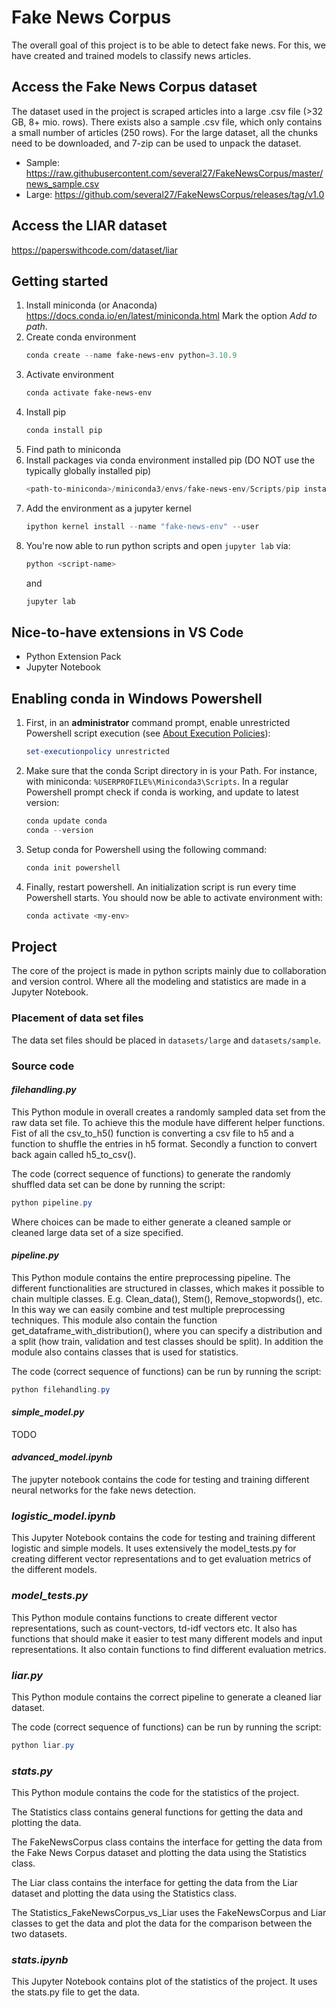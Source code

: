 # Fake News Corpus

The overall goal of this project is to be able to detect fake news. For this, we have created and trained models to classify news articles.

## Access the Fake News Corpus dataset

The dataset used in the project is scraped articles into a large .csv file (>32 GB, 8+ mio. rows). There exists also a sample .csv file, which only contains a small number of articles (250 rows).
For the large dataset, all the chunks need to be downloaded, and 7-zip can be used to unpack the dataset.

- Sample: https://raw.githubusercontent.com/several27/FakeNewsCorpus/master/news_sample.csv
- Large: https://github.com/several27/FakeNewsCorpus/releases/tag/v1.0

## Access the LIAR dataset

https://paperswithcode.com/dataset/liar

## Getting started

1. Install miniconda (or Anaconda)
   https://docs.conda.io/en/latest/miniconda.html
   Mark the option _Add to path_.
2. Create conda environment
   ```powershell
   conda create --name fake-news-env python=3.10.9
   ```
3. Activate environment
   ```powershell
   conda activate fake-news-env
   ```
4. Install pip
   ```powershell
   conda install pip
   ```
5. Find path to miniconda
6. Install packages via conda environment installed pip (DO NOT use the typically globally installed pip)
   ```powershell
   <path-to-miniconda>/miniconda3/envs/fake-news-env/Scripts/pip install -r requirements.txt
   ```
7. Add the environment as a jupyter kernel
   ```powershell
   ipython kernel install --name "fake-news-env" --user
   ```
8. You're now able to run python scripts and open `jupyter lab` via:
   ```powershell
   python <script-name>
   ```
   and
   ```powershell
   jupyter lab
   ```

## Nice-to-have extensions in VS Code

- Python Extension Pack
- Jupyter Notebook

## Enabling conda in Windows Powershell

1. First, in an **administrator** command prompt, enable unrestricted Powershell script execution (see [About Execution Policies](https://docs.microsoft.com/en-ca/powershell/module/microsoft.powershell.core/about/about_execution_policies)):
   ```powershell
   set-executionpolicy unrestricted
   ```
2. Make sure that the conda Script directory in is your Path.
   For instance, with miniconda: `%USERPROFILE%\Miniconda3\Scripts`.
   In a regular Powershell prompt check if conda is working, and update to latest version:
   ```powershell
   conda update conda
   conda --version
   ```
3. Setup conda for Powershell using the following command:
   ```powershell
   conda init powershell
   ```
4. Finally, restart powershell. An initialization script is run every time Powershell starts.
   You should now be able to activate environment with:
   ```powershell
   conda activate <my-env>
   ```

## Project

The core of the project is made in python scripts mainly due to collaboration and version control.
Where all the modeling and statistics are made in a Jupyter Notebook.

### Placement of data set files

The data set files should be placed in `datasets/large` and `datasets/sample`.

### Source code

#### _filehandling.py_

This Python module in overall creates a randomly sampled data set from the raw data set file. To achieve this the module have different helper functions. Fist of all the csv_to_h5() function is converting a csv file to h5 and a function to shuffle the entries in h5 format. Secondly a function to convert back again called h5_to_csv().

The code (correct sequence of functions) to generate the randomly shuffled data set can be done by running the script:

```powershell
python pipeline.py
```

Where choices can be made to either generate a cleaned sample or cleaned large data set of a size specified.

#### _pipeline.py_

This Python module contains the entire preprocessing pipeline. The different functionalities are structured in classes, which makes it possible to chain multiple classes. E.g. Clean_data(), Stem(), Remove_stopwords(), etc. In this way we can easily combine and test multiple preprocessing techniques. This module also contain the function get_dataframe_with_distribution(), where you can specify a distribution and a split (how train, validation and test classes should be split). In addition the module also contains classes that is used for statistics.

The code (correct sequence of functions) can be run by running the script:

```powershell
python filehandling.py
```

#### _simple_model.py_

TODO

#### _advanced_model.ipynb_

The jupyter notebook contains the code for testing and training different neural networks for the fake news detection.

### _logistic_model.ipynb_

This Jupyter Notebook contains the code for testing and training different logistic and simple models. It uses extensively the model_tests.py for creating different vector representations and to get evaluation metrics of the different models.

### _model_tests.py_

This Python module contains functions to create different vector representations, such as count-vectors, td-idf vectors etc. It also has functions that should make it easier to test many different models and input representations. It also contain functions to find different evaluation metrics.

### _liar.py_

This Python module contains the correct pipeline to generate a cleaned liar dataset.

The code (correct sequence of functions) can be run by running the script:

```powershell
python liar.py
```

### _stats.py_

This Python module contains the code for the statistics of the project.

The Statistics class contains general functions for getting the data and plotting the data.

The FakeNewsCorpus class contains the interface for getting the data from the Fake News Corpus dataset and plotting the data using the Statistics class.

The Liar class contains the interface for getting the data from the Liar dataset and plotting the data using the Statistics class.

The Statistics_FakeNewsCorpus_vs_Liar uses the FakeNewsCorpus and Liar classes to get the data and plot the data for the comparison between the two datasets.

### _stats.ipynb_

This Jupyter Notebook contains plot of the statistics of the project. It uses the stats.py file to get the data.
